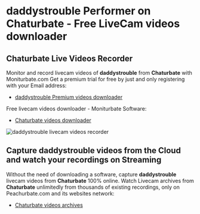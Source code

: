 # daddystrouble Performer on Chaturbate - Free LiveCam videos downloader

## Chaturbate Live Videos Recorder

Monitor and record livecam videos of **daddystrouble** from **Chaturbate** with Moniturbate.com
Get a premium trial for free by just and only registering with your Email address:
* [daddystrouble Premium videos downloader](https://moniturbate.com/request-demo-licence-key.html)

Free livecam videos downloader - Moniturbate Software:
* [Chaturbate videos downloader](https://moniturbate.com/moniturbate-download-software.html)

![daddystrouble livecam videos recorder](https://peachurnet.com/templates/moniturbate-software.png)


## Capture daddystrouble videos from the Cloud and watch your recordings on Streaming

Without the need of downloading a software, capture **daddystrouble** livecam videos from **Chaturbate** 100% online.
Watch Livecam archives from **Chaturbate** unlimitedly from thousands of existing recordings, only on Peachurbate.com and its websites network:
* [Chaturbate videos archives](https://peachurnet.com/)
